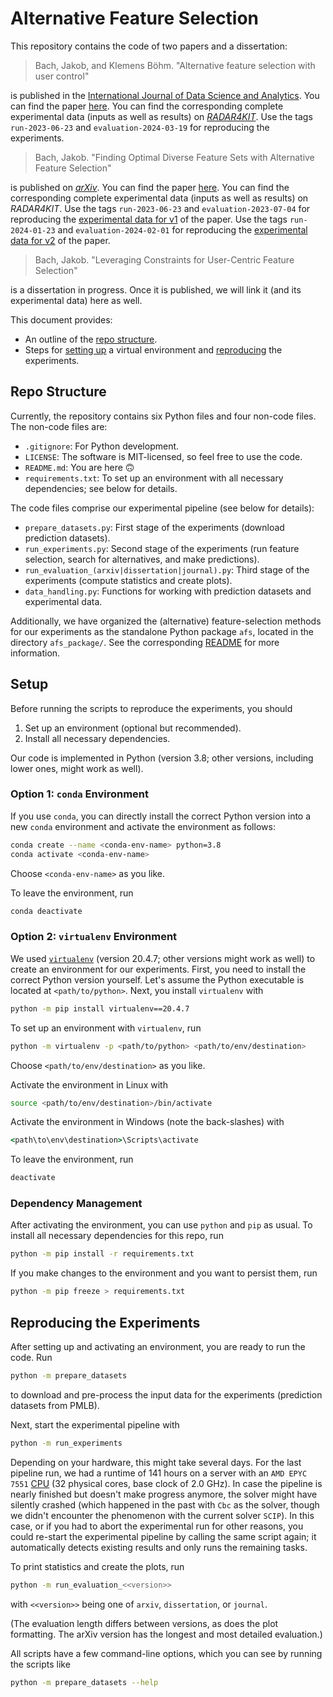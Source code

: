 # Alternative Feature Selection

This repository contains the code of two papers and a dissertation:

> Bach, Jakob, and Klemens Böhm. "Alternative feature selection with user control"

is published in the [International Journal of Data Science and Analytics](https://link.springer.com/journal/41060).
You can find the paper [here](https://doi.org/10.1007/s41060-024-00527-8).
You can find the corresponding complete experimental data (inputs as well as results) on [*RADAR4KIT*](https://doi.org/10.35097/1975).
Use the tags `run-2023-06-23` and `evaluation-2024-03-19` for reproducing the experiments.

> Bach, Jakob. "Finding Optimal Diverse Feature Sets with Alternative Feature Selection"

is published on [*arXiv*](https://arxiv.org/).
You can find the paper [here](https://doi.org/10.48550/arXiv.2307.11607).
You can find the corresponding complete experimental data (inputs as well as results) on *RADAR4KIT*.
Use the tags `run-2023-06-23` and `evaluation-2023-07-04` for reproducing the [experimental data for v1](https://doi.org/10.35097/1623) of the paper.
Use the tags `run-2024-01-23` and `evaluation-2024-02-01` for reproducing the [experimental data for v2](https://doi.org/10.35097/1920) of the paper.

> Bach, Jakob. "Leveraging Constraints for User-Centric Feature Selection"

is a dissertation in progress.
Once it is published, we will link it (and its experimental data) here as well.

This document provides:

- An outline of the [repo structure](#repo-structure).
- Steps for [setting up](#setup) a virtual environment and [reproducing](#reproducing-the-experiments) the experiments.

## Repo Structure

Currently, the repository contains six Python files and four non-code files.
The non-code files are:

- `.gitignore`: For Python development.
- `LICENSE`: The software is MIT-licensed, so feel free to use the code.
- `README.md`: You are here :upside_down_face:
- `requirements.txt`: To set up an environment with all necessary dependencies; see below for details.

The code files comprise our experimental pipeline (see below for details):

- `prepare_datasets.py`: First stage of the experiments
  (download prediction datasets).
- `run_experiments.py`: Second stage of the experiments
  (run feature selection, search for alternatives, and make predictions).
- `run_evaluation_(arxiv|dissertation|journal).py`: Third stage of the experiments
  (compute statistics and create plots).
- `data_handling.py`: Functions for working with prediction datasets and experimental data.

Additionally, we have organized the (alternative) feature-selection methods for our experiments
as the standalone Python package `afs`, located in the directory `afs_package/`.
See the corresponding [README](afs_package/README.md) for more information.

## Setup

Before running the scripts to reproduce the experiments, you should

1) Set up an environment (optional but recommended).
2) Install all necessary dependencies.

Our code is implemented in Python (version 3.8; other versions, including lower ones, might work as well).

### Option 1: `conda` Environment

If you use `conda`, you can directly install the correct Python version into a new `conda` environment
and activate the environment as follows:

```bash
conda create --name <conda-env-name> python=3.8
conda activate <conda-env-name>
```

Choose `<conda-env-name>` as you like.

To leave the environment, run

```bash
conda deactivate
```

### Option 2: `virtualenv` Environment

We used [`virtualenv`](https://virtualenv.pypa.io/) (version 20.4.7; other versions might work as well)
to create an environment for our experiments.
First, you need to install the correct Python version yourself.
Let's assume the Python executable is located at `<path/to/python>`.
Next, you install `virtualenv` with

```bash
python -m pip install virtualenv==20.4.7
```

To set up an environment with `virtualenv`, run

```bash
python -m virtualenv -p <path/to/python> <path/to/env/destination>
```

Choose `<path/to/env/destination>` as you like.

Activate the environment in Linux with

```bash
source <path/to/env/destination>/bin/activate
```

Activate the environment in Windows (note the back-slashes) with

```cmd
<path\to\env\destination>\Scripts\activate
```

To leave the environment, run

```bash
deactivate
```

### Dependency Management

After activating the environment, you can use `python` and `pip` as usual.
To install all necessary dependencies for this repo, run

```bash
python -m pip install -r requirements.txt
```

If you make changes to the environment and you want to persist them, run

```bash
python -m pip freeze > requirements.txt
```

## Reproducing the Experiments

After setting up and activating an environment, you are ready to run the code.
Run

```bash
python -m prepare_datasets
```

to download and pre-process the input data for the experiments (prediction datasets from PMLB).

Next, start the experimental pipeline with

```bash
python -m run_experiments
```

Depending on your hardware, this might take several days.
For the last pipeline run, we had a runtime of 141 hours on a server with an `AMD EPYC 7551`
[CPU](https://www.amd.com/en/products/cpu/amd-epyc-7551) (32 physical cores, base clock of 2.0 GHz).
In case the pipeline is nearly finished but doesn't make progress anymore,
the solver might have silently crashed (which happened in the past with `Cbc` as the solver, though
we didn't encounter the phenomenon with the current solver `SCIP`).
In this case, or if you had to abort the experimental run for other reasons, you could re-start the
experimental pipeline by calling the same script again; it automatically detects existing results
and only runs the remaining tasks.

To print statistics and create the plots, run

```bash
python -m run_evaluation_<<version>>
```

with `<<version>>` being one of `arxiv`, `dissertation`, or `journal`.

(The evaluation length differs between versions, as does the plot formatting.
The arXiv version has the longest and most detailed evaluation.)

All scripts have a few command-line options, which you can see by running the scripts like

```bash
python -m prepare_datasets --help
```
